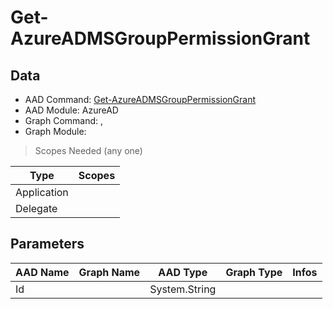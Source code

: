 # Get-AzureADMSGroupPermissionGrant

> 

## Data

+ AAD Command: [Get-AzureADMSGroupPermissionGrant](https://docs.microsoft.com/en-us/powershell/module/AzureAD/Get-AzureADMSGroupPermissionGrant)
+ AAD Module: AzureAD
+ Graph Command: [](), []()
+ Graph Module: 

> Scopes Needed (any one)

|Type|Scopes|
|---|---|
|Application||
|Delegate||

## Parameters

|AAD Name|Graph Name|AAD Type|Graph Type|Infos|
|---|---|---|---|---|
|Id||System.String|||


